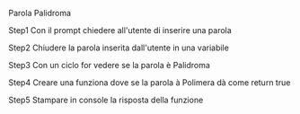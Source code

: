 Parola Palidroma

Step1
Con il prompt chiedere all'utente di inserire una parola

Step2
Chiudere la parola inserita dall'utente in una variabile

Step3
Con un ciclo for vedere se la parola è Palidroma

Step4
Creare una funziona dove se la parola à Polimera dà come return true

Step5
Stampare in console la risposta della funzione